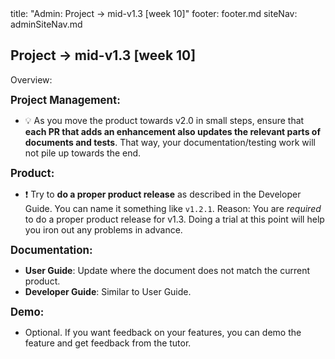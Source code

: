 <frontmatter>
title: "Admin: Project → mid-v1.3 [week 10]"
footer: footer.md
siteNav: adminSiteNav.md
</frontmatter>

<link rel="stylesheet" href="../css/main.css">
<link rel="stylesheet" href="../css/admin.css">

<include src="../common/header.md" />

<div class="website-content" id="main">

<div id="title">

## Project → mid-v1.3 [week 10]
</div>
<div id="body">

<tip-box>

Overview: <include src="project-deliverables.md#mid-v13-overview" inline />
</tip-box>


**<big>Project Management:</big>**

* :bulb: As you move the product towards v2.0 in small steps, ensure that **each PR that adds an enhancement also updates the relevant parts of documents and tests**. That way, your documentation/testing work will not pile up towards the end.


**<big>Product:</big>**

* :exclamation: Try to **do a <tooltip content="resulting in a jar file on GitHub that can be downloaded by potential users">proper product release</tooltip>** as described in the Developer Guide. You can name it something like `v1.2.1`. Reason: You are _required_ to do a proper product release for v1.3. Doing a trial at this point will help you iron out any problems in advance.


**<big>Documentation:</big>**

* **User Guide**: Update where the document does not match the current product.
* **Developer Guide**: Similar to User Guide.

**<big>Demo:</big>**

* Optional. If you want feedback on your features, you can demo the feature and get feedback from the tutor.

</div>
</div>